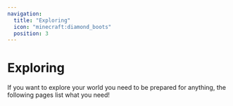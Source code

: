```yaml
---
navigation:
  title: "Exploring"
  icon: "minecraft:diamond_boots"
  position: 3
---
```


# Exploring

If you want to explore your world you need to be prepared for anything, the following pages list what you need!

<SubPages />